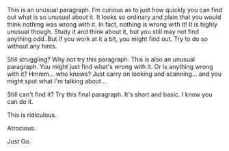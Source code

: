 This is an unusual paragraph. I’m curious as to just how quickly you can find out what is so unusual about it. It looks so ordinary and plain that you would think nothing was wrong with it. In fact, nothing is wrong with it! It is highly unusual though. Study it and think about it, but you still may not find anything odd. But if you work at it a bit, you might find out. Try to do so without any hints.

Still struggling? Why not try this paragraph. This is also an unusual paragraph. You might just find what's wrong with it. Or is anything wrong with it? Hmmm... who knows? Just carry on looking and scanning... and you might spot what I'm talking about...

Still can't find it? Try this final paragraph. It's short and basic. I know you can do it.

This is ridiculous.

Atrocious.

Just Go.
